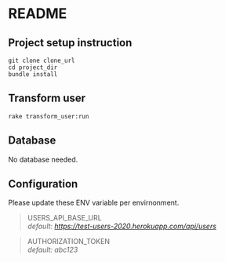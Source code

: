 # README

## Project setup instruction
```
git clone clone_url
cd project_dir
bundle install
```
## Transform user
```
rake transform_user:run
```
## Database
No database needed.

## Configuration
Please update these ENV variable per envirnonment.
> USERS_API_BASE_URL    
*default: https://test-users-2020.herokuapp.com/api/users*


> AUTHORIZATION_TOKEN  
*default: abc123*
